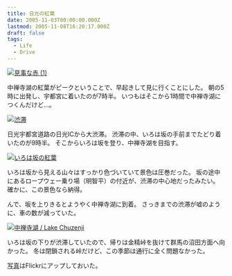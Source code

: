 ```yaml
---
title: 日光の紅葉
date: 2005-11-03T00:00:00.000Z
lastmod: 2005-11-08T16:20:17.000Z
draft: false
tags:
  - Life
  - Drive
---
```


[![見事な赤 (1)](https://farm1.staticflickr.com/28/60379493_9217a6e6b8_m.jpg "見事な赤 (1)")](http://www.flickr.com/photos/machu/60379493/)

中禅寺湖の紅葉がピークということで、早起きして見に行くことにした。 朝の5時に出発し、宇都宮に着いたのが7時半。 いつもはそこから1時間で中禅寺湖につくんだけど…。

[![渋滞](https://farm1.staticflickr.com/27/60378687_05c67d0e95.jpg "渋滞")](http://www.flickr.com/photos/machu/60378687/)

日光宇都宮道路の日光ICから大渋滞。 渋滞の中、いろは坂の手前までたどり着いたのが9時半。 そこからいろは坂を登り、中禅寺湖を目指す。

[![いろは坂の紅葉](https://farm1.staticflickr.com/28/60378859_3b981d56b0.jpg "いろは坂の紅葉")](http://www.flickr.com/photos/machu/60378859/)

いろは坂から見える山々はすっかり色づいていて景色は圧巻だった。 坂の途中にあるロープウェー乗り場（明智平）の付近が、渋滞の中心地だったみたい。 確かに、この景色なら納得。

んで、坂を上りきるとようやく中禅寺湖に到着。 さっきまでの渋滞が嘘のように、車の数が減っていた。

[![中禅寺湖 / Lake Chuzenji](https://farm1.staticflickr.com/33/60379095_f9561d1cca.jpg "中禅寺湖 / Lake Chuzenji")](http://www.flickr.com/photos/machu/60379095/)

いろは坂の下りが渋滞していたので、帰りは金精峠を抜けて群馬の沼田方面へ向かった。 冬は閉鎖される峠だけど、この季節は通行に全く問題なかった。

[写真](http://www.flickr.com/photos/machu/archives/date-taken/2005/11/03/)はFlickrにアップしておいた。
